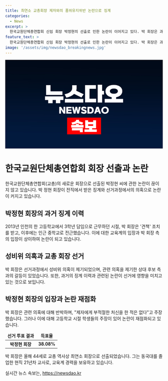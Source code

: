 ```yaml
---
title: 최연소 교총회장 제자와의 품위유지위반 논란으로 징계
categories:
  - News
excerpt: >
  한국교원단체총연합회 신임 회장 박정현의 선출로 인한 논란이 이어지고 있다. 박 회장은 과거 품위유지위반으로 징계를 받은 경력이 있으며, 성비위 의혹과 관련된 논란도 있다. 박 회장은 이에 대해 특정 제자에게 보낸 응원 메시지를 과잉 해석한 것이라고 해명했다. 그러나 이에 대한 학생들의 주장과는 상반된 입장을 보였다. 최연소 회장으로 새로운 임무에 나선 박 회장에 대한 관심이 계속될 전망이다.
feature_text: >
  한국교원단체총연합회 신임 회장 박정현의 선출로 인한 논란이 이어지고 있다. 박 회장은 과거 품위유지위반으로 징계를 받은 경력이 있으며, 성비위 의혹과 관련된 논란도 있다. 박 회장은 이에 대해 특정 제자에게 보낸 응원 메시지를 과잉 해석한 것이라고 해명했다. 그러나 이에 대한 학생들의 주장과는 상반된 입장을 보였다. 최연소 회장으로 새로운 임무에 나선 박 회장에 대한 관심이 계속될 전망이다.
image: '/assets/img/newsdao_breakingnews.jpg'
---
```


<p><img src="/assets/img/newsdao_breakingnews.jpg" alt="implanttips 속보" /></p>

<h1 data-ke-size="size26"><b>한국교원단체총연합회 회장 선출과 논란</b></h1>

<p data-ke-size="size16">한국교원단체총연합회(교총)의 새로운 회장으로 선출된 박정현 씨에 관한 논란이 끊이지 않고 있습니다. 박 정현 회장이 전직에서 받은 징계와 선거과정에서의 의혹으로 논란이 커지고 있습니다.</p>

<h2 data-ke-size="size24">박정현 회장의 과거 징계 이력</h2>

<p data-ke-size="size16">2013년 인천의 한 고등학교에서 3학년 담임으로 근무하던 시절, 박 회장은 '견책' 조치를 받고, 이후에는 인근 중학교로 전근했습니다. 이에 대한 교육계의 입장과 박 회장 측의 입장이 상이하여 논란이 되고 있습니다.</p>

<h2 data-ke-size="size24"><b>성비위 의혹과 교총 회장 선거</b></h2>

<p data-ke-size="size16">박 회장은 선거과정에서 성비위 의혹이 제기되었으며, 관련 의혹을 제기한 상대 후보 측과의 갈등이 있었습니다. 또한, 과거의 징계 이력과 관련된 논란이 선거에 영향을 미치고 있는 것으로 보입니다.</p>

<h2 data-ke-size="size24">박정현 회장의 입장과 논란 재점화</h2>

<p data-ke-size="size16">박 회장은 관련 의혹에 대해 반박하며, "제자에게 부적절한 처신을 한 적은 없다"고 주장했습니다. 그러나 이에 대해 고등학교 시절 학생들의 주장이 있어 논란이 재점화되고 있습니다.</p>

<table>
    <thead>
        <tr>
            <td style="text-align: center; height: 17px;"><b>선거 투표 결과</b></td>
            <td style="text-align: center; height: 17px;"><b>득표율</b></td>
        </tr>
    </thead>
    <tbody>
        <tr>
            <td style="text-align: center; height: 17px;"><b>박정현 회장</b></td>
            <td style="text-align: center; height: 17px;"><b>38.08%</b></td>
        </tr>
    </tbody>
</table>

<p data-ke-size="size16">박 회장은 올해 44세로 교총 역사상 최연소 회장으로 선출되었습니다. 그는 동국대를 졸업한 현직 21년차 교사로, 교육계 경력을 보유하고 있습니다.</p>
실시간 뉴스 속보는, <a href="https://newsdao.kr" rel="dofollow">https://newsdao.kr</a>


